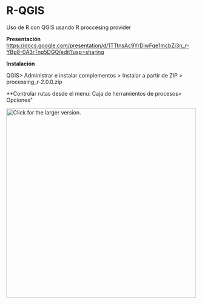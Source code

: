 # R-QGIS
Uso de R con QGIS usando R proccesing provider

**Presentación**
https://docs.google.com/presentation/d/1TTtnsAc9YrDiwFqe1mcbZi3n_r-YBp8-0A3rTnp5DGQ/edit?usp=sharing

**Instalación**

QGIS> Administrar e instalar complementos > Instalar a partir de ZIP > processing_r-2.0.0.zip

**Controlar rutas desde el menu: Caja de herramientos de procesos> Opciones"

<a href="https://drive.google.com/uc?export=view&id=1Es1RJ-L4DNNF3r8loftN3rdcx2onT1Ui"><img src="https://drive.google.com/uc?export=view&id=1Es1RJ-L4DNNF3r8loftN3rdcx2onT1Ui" style="width: 500px; max-width: 100%; height: auto" title="Click for the larger version." /></a>

